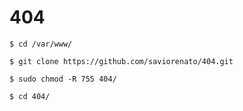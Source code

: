 # 404

    $ cd /var/www/

    $ git clone https://github.com/saviorenato/404.git

    $ sudo chmod -R 755 404/

    $ cd 404/
